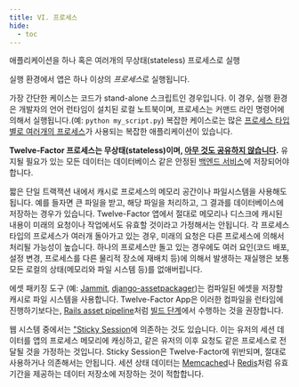 ```yaml
---
title: VI. 프로세스
hide:
  - toc
---
```

애플리케이션을 하나 혹은 여러개의 무상태(stateless) 프로세스로 실행

실행 환경에서 앱은 하나 이상의 *프로세스*로 실행됩니다.

가장 간단한 케이스는 코드가 stand-alone 스크립트인 경우입니다. 이 경우, 실행 환경은 개발자의 언어 런타임이 설치된 로컬 노트북이며, 프로세스는 커맨드 라인 명령어에 의해서 실행됩니다.(예: `python my_script.py`) 복잡한 케이스로는 많은 [프로세스 타입별로 여러개의 프로세스](./concurrency.md)가 사용되는 복잡한 애플리케이션이 있습니다.

**Twelve-Factor 프로세스는 무상태(stateless)이며, [아무 것도 공유하지 않습니다](http://en.wikipedia.org/wiki/Shared_nothing_architecture).** 유지될 필요가 있는 모든 데이터는 데이터베이스 같은 안정된 [백엔드 서비스](./backing-services.md)에 저장되어야 합니다.

짧은 단일 트랙잭션 내에서 캐시로 프로세스의 메모리 공간이나 파일시스템을 사용해도 됩니다. 예를 들자면 큰 파일을 받고, 해당 파일을 처리하고, 그 결과를 데이터베이스에 저장하는 경우가 있습니다. Twelve-Factor 앱에서 절대로 메모리나 디스크에 캐시된 내용이 미래의 요청이나 작업에서도 유효할 것이라고 가정해서는 안됩니다. 각 프로세스 타입의 프로세스가 여러개 돌아가고 있는 경우, 미래의 요청은 다른 프로세스에 의해서 처리될 가능성이 높습니다. 하나의 프로세스만 돌고 있는 경우에도 여러 요인(코드 배포, 설정 변경, 프로세스를 다른 물리적 장소에 재배치 등)에 의해서 발생하는 재실행은 보통 모든 로컬의 상태(메모리와 파일 시스템 등)를 없애버립니다.

에셋 패키징 도구 (예: [Jammit](http://documentcloud.github.io/jammit/), [django-assetpackager](http://code.google.com/p/django-assetpackager/))는 컴파일된 에셋을 저장할 캐시로 파일 시스템을 사용합니다. Twelve-Factor App은 이러한 컴파일을 런타임에 진행하기보다는, [Rails asset pipeline](http://ryanbigg.com/guides/asset_pipeline.html)처럼 [빌드 단계](./build-release-run.md)에서 수행하는 것을 권장합니다.

웹 시스템 중에서는 ["Sticky Session](http://en.wikipedia.org/wiki/Load_balancing_%28computing%29#Persistence)에 의존하는 것도 있습니다. 이는 유저의 세션 데이터를 앱의 프로세스 메모리에 캐싱하고, 같은 유저의 이후 요청도 같은 프로세스로 전달될 것을 가정하는 것입니다. Sticky Session은 Twelve-Factor에 위반되며, 절대로 사용하거나 의존해서는 안됩니다. 세션 상태 데이터는 [Memcached](http://memcached.org/)나 [Redis](http://redis.io/)처럼 유효기간을 제공하는 데이터 저장소에 저장하는 것이 적합합니다.
